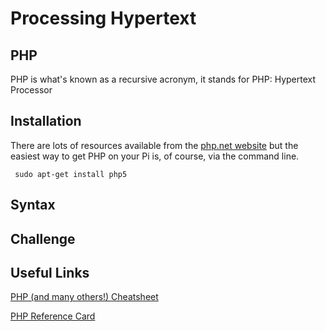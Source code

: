 # Processing Hypertext

## PHP 

PHP is what's known as a recursive acronym, it stands for PHP: Hypertext Processor

## Installation
There are lots of resources available from the <a href="http://php.net/" target="_blank">php.net website</a> but the easiest way to get PHP on your Pi is, of course, via the command line.

```
 sudo apt-get install php5
```

## Syntax

## Challenge

## Useful Links

<a href="http://overapi.com/php/" target="_blank">PHP (and many others!) Cheatsheet</a>

<a href="http://refcardz.dzone.com/refcardz/php-54-scalable" target="_blank">PHP Reference Card</a> 